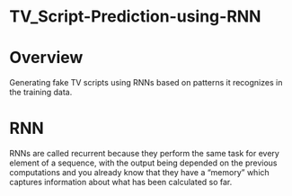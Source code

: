 # TV_Script-Prediction-using-RNN

# Overview
Generating fake TV scripts using RNNs based on patterns it recognizes in the training data.

# RNN
RNNs are called recurrent because they perform the same task for every element of a sequence, with the output being depended on the previous computations and you already know that they have a “memory” which captures information about what has been calculated so far.
